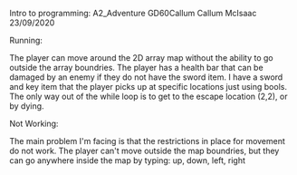 Intro to programming: A2_Adventure
GD60Callum
Callum McIsaac
23/09/2020

Running:

The player can move around the 2D array map without the ability to go outside the array boundries.
The player has a health bar that can be damaged by an enemy if they do not have the sword item.
I have a sword and key item that the player picks up at specific locations just using bools.
The only way out of the while loop is to get to the escape location (2,2), or by dying.

Not Working:

The main problem I'm facing is that the restrictions in place for movement do not work.
The player can't move outside the map boundries, but they can go anywhere inside the map by typing: up, down, left, right
